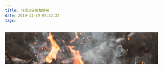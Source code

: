 ```yaml
---
title: redis安装和使用
date: 2019-11-20 00:53:22
tags:
---
```


![Photo by Vadim Sadovski on Unsplash](RabbitMQ安装和使用/rabbitmq.png)